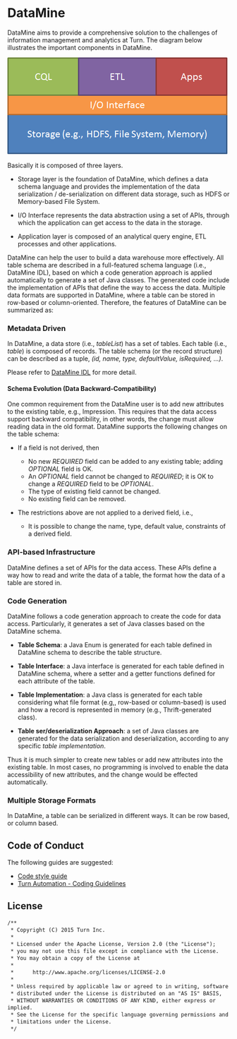 # DataMine

DataMine aims to provide a comprehensive solution to the challenges of information management and analytics at Turn. The diagram below illustrates the important components in DataMine.

<img float="center" src="doc/res/architecture.png" width="" height="" border="0" alt="">

Basically it is composed of three layers. 

* Storage layer is the foundation of DataMine, which defines a data schema language and provides the implementation of the data serialization / de-serialization on different data storage, such as HDFS or Memory-based File System.
   
* I/O Interface represents the data abstraction using a set of APIs, through which the application can get access to the data in the storage.

* Application layer is composed of an analytical query engine, ETL processes and other applications.


DataMine can help the user to build a data warehouse more effectively. All table schema are described in a full-featured schema language (i.e., DataMine IDL), based on which a code generation approach is applied automatically to generate a set of Java classes. The generated code include the implementation of APIs that define the way to access the data. Multiple data formats are supported in DataMine, where a table can be stored in row-based or column-oriented. Therefore, the features of DataMine can be summarized as: 

### Metadata Driven

In DataMine, a data store (i.e., *tableList*) has a set of tables. Each table (i.e., *table*) is composed of records. The table schema (or the record structure) can be described as a tuple, *(id, name, type, defaultValue, isRequired, ...)*.

Please refer to [DataMine IDL](doc/DataMine_IDL.md) for more detail.

#### Schema Evolution (Data Backward-Compatibility)

One common requirement from the DataMine user is to add new attributes to the existing table, e.g., Impression. This requires that the data access support backward compatibility, in other words, the change must allow reading data in the old format. DataMine supports the following changes on the table schema: 

<!-- TODO consider them again once the RecordBuffer-Parquet is possible! -->
* If a field is not derived, then 
	* No new *REQUIRED* field can be added to any existing table; adding *OPTIONAL* field is OK.
	* An *OPTIONAL* field cannot be changed to *REQUIRED*; it is OK to change a *REQUIRED* field to be *OPTIONAL*.
	* The type of existing field cannot be changed.
	* No existing field can be removed.
	
* The restrictions above are not applied to a derived field, i.e., 
	* It is possible to change the name, type, default value, constraints of a derived field. 


### API-based Infrastructure

DataMine defines a set of APIs for the data access. These APIs define a way how to read and write the data of a table, the format how the data of a table are stored in.  


### Code Generation

DataMine follows a code generation approach to create the code for data access. Particularly, it generates a set of Java classes based on the DataMine schema. 


* **Table Schema**: a Java Enum is generated for each table defined in DataMine schema to describe the table structure. 

* **Table Interface**: a Java interface is generated for each table defined in DataMine schema, where a setter and a getter functions defined for each attribute of the table. 

* **Table Implementation**: a Java class is generated for each table considering what file format (e.g,, row-based or column-based) is used and how a record is represented in memory (e.g., Thrift-generated class).

* **Table ser/deserialization Approach**: a set of Java classes are generated for the data serialization and deserialization, according to any specific *table implementation*.  

Thus it is much simpler to create new tables or add new attributes into the existing table. In most cases, no programming is involved to enable the data accessibility of new attributes, and the change would be effected automatically. 

### Multiple Storage Formats

In DataMine, a table can be serialized in different ways. It can be row based, or column based. 

## Code of Conduct

The following guides are suggested:

* [Code style guide](http://intranet.turn.com/display/ENG/Code+style+guide)
* [Turn Automation - Coding Guidelines](http://intranet.turn.com/display/OffshoreDocs/Turn+Automation+-+Coding+Guidelines)

## License

```
/**
 * Copyright (C) 2015 Turn Inc.
 *
 * Licensed under the Apache License, Version 2.0 (the "License");
 * you may not use this file except in compliance with the License.
 * You may obtain a copy of the License at
 *
 *    	http://www.apache.org/licenses/LICENSE-2.0
 *
 * Unless required by applicable law or agreed to in writing, software
 * distributed under the License is distributed on an "AS IS" BASIS,
 * WITHOUT WARRANTIES OR CONDITIONS OF ANY KIND, either express or implied.
 * See the License for the specific language governing permissions and
 * limitations under the License.
 */
```
 